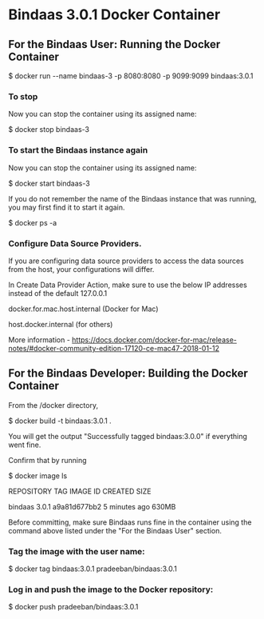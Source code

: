 # Bindaas 3.0.1 Docker Container


## For the Bindaas User: Running the Docker Container

$ docker run --name bindaas-3 -p 8080:8080 -p 9099:9099 bindaas:3.0.1 


### To stop

Now you can stop the container using its assigned name:

$ docker stop bindaas-3


### To start the Bindaas instance again

Now you can stop the container using its assigned name:

$ docker start bindaas-3


If you do not remember the name of the Bindaas instance that was running, you may first find it to start it again.

$ docker ps -a


### Configure Data Source Providers.

If you are configuring data source providers to access the data sources from the host, your configurations will differ.

In Create Data Provider Action, make sure to use the below IP addresses instead of the default 127.0.0.1

docker.for.mac.host.internal (Docker for Mac)

host.docker.internal (for others)

More information - https://docs.docker.com/docker-for-mac/release-notes/#docker-community-edition-17120-ce-mac47-2018-01-12


## For the Bindaas Developer: Building the Docker Container

From the <BINDAAS-SOURCE-ROOT>/docker directory,

$ docker build -t bindaas:3.0.1 .

You will get the output "Successfully tagged bindaas:3.0.0" if everything went fine.


Confirm that by running

$ docker image ls

REPOSITORY          TAG                 IMAGE ID            CREATED             SIZE

bindaas             3.0.1               a9a81d677bb2        5 minutes ago       630MB


Before committing, make sure Bindaas runs fine in the container using the command above listed under the "For the Bindaas User" section.


### Tag the image with the user name:
 
 $ docker tag bindaas:3.0.1 pradeeban/bindaas:3.0.1


 ### Log in and push the image to the Docker repository:

 $ docker push pradeeban/bindaas:3.0.1

